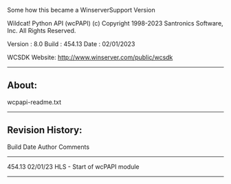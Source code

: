 Some how this became a WinserverSupport Version

Wildcat! Python API (wcPAPI)
(c) Copyright 1998-2023 Santronics Software, Inc. All Rights Reserved.

Version   : 8.0
Build     : 454.13
Date      : 02/01/2023

WCSDK Website: http://www.winserver.com/public/wcsdk

------
About:
------

wcpapi-readme.txt



-----------------
Revision History:
-----------------

Build    Date      Author  Comments
-----    --------  ------  -------------------------------------------
454.13   02/01/23  HLS     - Start of wcPAPI module
-----    --------  ------  -------------------------------------------

